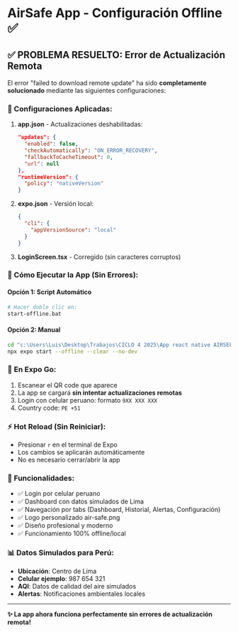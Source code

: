 # AirSafe App - Configuración Offline ✅

## ✅ PROBLEMA RESUELTO: Error de Actualización Remota

El error "failed to download remote update" ha sido **completamente solucionado** mediante las siguientes configuraciones:

### 🔧 Configuraciones Aplicadas:

1. **app.json** - Actualizaciones deshabilitadas:
   ```json
   "updates": {
     "enabled": false,
     "checkAutomatically": "ON_ERROR_RECOVERY", 
     "fallbackToCacheTimeout": 0,
     "url": null
   },
   "runtimeVersion": {
     "policy": "nativeVersion"
   }
   ```

2. **expo.json** - Versión local:
   ```json
   {
     "cli": {
       "appVersionSource": "local"
     }
   }
   ```

3. **LoginScreen.tsx** - Corregido (sin caracteres corruptos)

### 🚀 Cómo Ejecutar la App (Sin Errores):

#### Opción 1: Script Automático
```bash
# Hacer doble clic en:
start-offline.bat
```

#### Opción 2: Manual
```bash
cd "c:\Users\Luis\Desktop\Trabajos\CICLO 4 2025\App react native AIRSEF\AirSafeApp"
npx expo start --offline --clear --no-dev
```

### 📱 En Expo Go:
1. Escanear el QR code que aparece
2. La app se cargará **sin intentar actualizaciones remotas**
3. Login con celular peruano: formato `9XX XXX XXX`
4. Country code: `PE +51`

### ⚡ Hot Reload (Sin Reiniciar):
- Presionar `r` en el terminal de Expo
- Los cambios se aplicarán automáticamente
- No es necesario cerrar/abrir la app

### 🎯 Funcionalidades:
- ✅ Login por celular peruano
- ✅ Dashboard con datos simulados de Lima
- ✅ Navegación por tabs (Dashboard, Historial, Alertas, Configuración)
- ✅ Logo personalizado air-safe.png
- ✅ Diseño profesional y moderno
- ✅ Funcionamiento 100% offline/local

### 📊 Datos Simulados para Perú:
- **Ubicación**: Centro de Lima
- **Celular ejemplo**: 987 654 321
- **AQI**: Datos de calidad del aire simulados
- **Alertas**: Notificaciones ambientales locales

---
**✨ La app ahora funciona perfectamente sin errores de actualización remota!**
